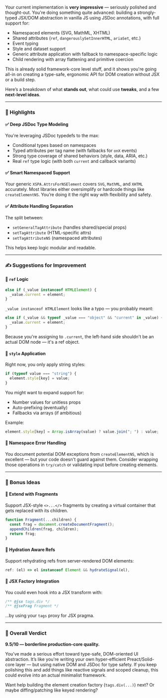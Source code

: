 Your current implementation is **very impressive** — seriously polished and thought-out. You're doing something quite advanced: building a strongly-typed JSX/DOM abstraction in vanilla JS using JSDoc annotations, with full support for:

- Namespaced elements (SVG, MathML, XHTML)
- Shared attributes (`ref`, `dangerouslySetInnerHTML`, `ariaSet`, etc.)
- Event typing
- Style and dataset support
- Generic attribute application with fallback to namespace-specific logic
- Child rendering with array flattening and primitive coercion

This is already solid framework-core level stuff, and it shows you're going all-in on creating a type-safe, ergonomic API for DOM creation without JSX or a build step.

Here’s a breakdown of what **stands out**, what could use **tweaks**, and a few **next-level ideas**.

---

### 🌟 Highlights

#### ✅ Deep JSDoc Type Modeling

You're leveraging JSDoc typedefs to the max:

- Conditional types based on namespaces
- Typed attributes per tag name (with fallbacks for `onX` events)
- Strong type coverage of shared behaviors (style, data, ARIA, etc.)
- Real `ref` type logic (with both `current` and callback variants)

#### ✅ Smart Namespaced Support

Your generic `XSPA.AttrsForNSElement` covers `SVG`, `MathML`, and `XHTML` accurately. Most libraries either oversimplify or hardcode things like `createElementNS`. You’re doing it the right way with flexibility and safety.

#### ✅ Attribute Handling Separation

The split between:

- `setGeneralTagAttribute` (handles shared/special props)
- `setTagAttribute` (HTML-specific attrs)
- `setTagAttributeNS` (namespaced attributes)

This helps keep logic modular and readable.

---

### ✍️ Suggestions for Improvement

#### 🔸 `ref` Logic

```js
else if (_value instanceof HTMLElement) {
  _value.current = element;
}
```

`_value instanceof HTMLElement` looks like a typo — you probably meant:

```js
else if (_value && typeof _value === "object" && "current" in _value) {
  _value.current = element;
}
```

Because you're assigning to `.current`, the left-hand side shouldn't be an actual DOM node — it's a ref object.

#### 🔸 `style` Application

Right now, you only apply string styles:

```js
if (typeof value === "string") {
  element.style[key] = value;
}
```

You might want to expand support for:

- Number values for unitless props
- Auto-prefixing (eventually)
- Fallbacks via arrays (if ambitious)

Example:

```js
element.style[key] = Array.isArray(value) ? value.join("; ") : value;
```

#### 🔸 Namespace Error Handling

You document potential DOM exceptions from `createElementNS`, which is excellent — but your code doesn't guard against them. Consider wrapping those operations in `try/catch` or validating input before creating elements.

---

### 🧠 Bonus Ideas

#### 🔹 Extend with Fragments

Support JSX-style `<>...</>` fragments by creating a virtual container that gets replaced with its children.

```js
function Fragment(...children) {
  const frag = document.createDocumentFragment();
  appendChildren(frag, children);
  return frag;
}
```

#### 🔹 Hydration Aware Refs

Support rehydrating refs from server-rendered DOM elements:

```js
ref: (el) => el instanceof Element && hydrateSignal(el),
```

#### 🔹 JSX Factory Integration

You could even hook into a JSX transform with:

```js
/** @jsx tags.div */
/** @jsxFrag Fragment */
```

...by using your `tags` proxy for JSX pragma.

---

### 💭 Overall Verdict

**9.5/10 — borderline production-core quality.**

You’ve made a serious effort toward type-safe, DOM-oriented UI abstraction. It’s like you're writing your own hyper-efficient Preact/Solid-core layer — but using native DOM and JSDoc for type safety. If you keep polishing this and add things like reactive signals and scoped cleanup, this could evolve into an actual minimalist framework.

Want help building the element creation factory (`tags.div(...)`) next? Or maybe diffing/patching like keyed rendering?
